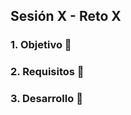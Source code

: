 ## Sesión X - Reto X 


### 1. Objetivo :dart:


### 2. Requisitos :pushpin:


### 3. Desarrollo :bookmark_tabs:
